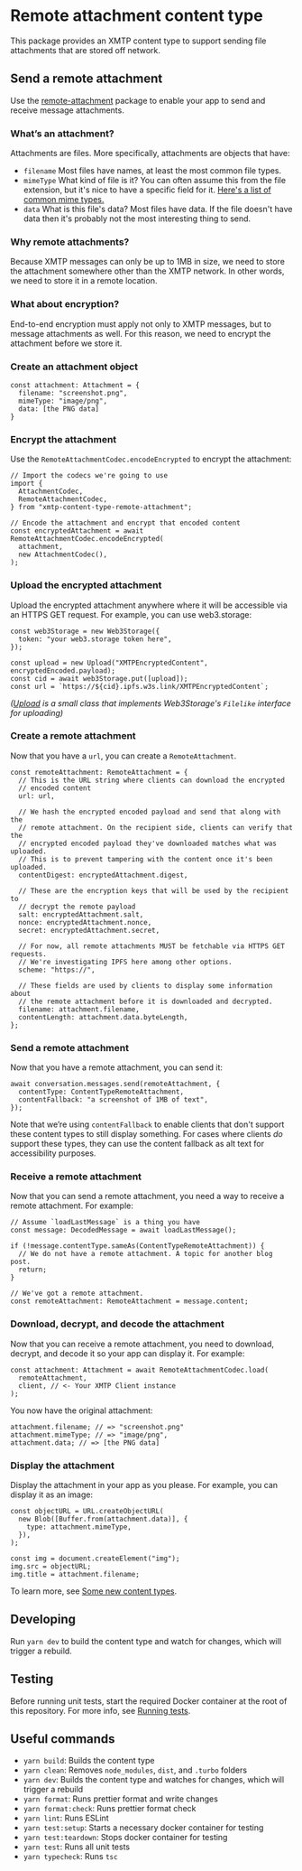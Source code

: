 # Remote attachment content type

This package provides an XMTP content type to support sending file attachments that are stored off network.

## Send a remote attachment

Use the [remote-attachment](https://github.com/xmtp/xmtp-js-content-types/tree/main/remote-attachment) package to enable your app to send and receive message attachments.

### What’s an attachment?

Attachments are files. More specifically, attachments are objects that have:

- `filename` Most files have names, at least the most common file types.
- `mimeType` What kind of file is it? You can often assume this from the file extension, but it's nice to have a specific field for it. [Here's a list of common mime types.](https://developer.mozilla.org/en-US/docs/Web/HTTP/Basics_of_HTTP/MIME_types/Common_types)
- `data` What is this file's data? Most files have data. If the file doesn't have data then it's probably not the most interesting thing to send.

### Why remote attachments?

Because XMTP messages can only be up to 1MB in size, we need to store the attachment somewhere other than the XMTP network. In other words, we need to store it in a remote location.

### What about encryption?

End-to-end encryption must apply not only to XMTP messages, but to message attachments as well. For this reason, we need to encrypt the attachment before we store it.

### Create an attachment object

```tsx
const attachment: Attachment = {
  filename: "screenshot.png",
  mimeType: "image/png",
  data: [the PNG data]
}
```

### Encrypt the attachment

Use the `RemoteAttachmentCodec.encodeEncrypted` to encrypt the attachment:

```tsx
// Import the codecs we're going to use
import {
  AttachmentCodec,
  RemoteAttachmentCodec,
} from "xmtp-content-type-remote-attachment";

// Encode the attachment and encrypt that encoded content
const encryptedAttachment = await RemoteAttachmentCodec.encodeEncrypted(
  attachment,
  new AttachmentCodec(),
);
```

### Upload the encrypted attachment

Upload the encrypted attachment anywhere where it will be accessible via an HTTPS GET request. For example, you can use web3.storage:

```tsx
const web3Storage = new Web3Storage({
  token: "your web3.storage token here",
});

const upload = new Upload("XMTPEncryptedContent", encryptedEncoded.payload);
const cid = await web3Storage.put([upload]);
const url = `https://${cid}.ipfs.w3s.link/XMTPEncryptedContent`;
```

_([Upload](https://github.com/xmtp-labs/xmtp-inbox-web/blob/5b45e05efbe0b0f49c17d66d7547be2c13a51eab/hooks/useSendMessage.ts#L15-L33) is a small class that implements Web3Storage's `Filelike` interface for uploading)_

### Create a remote attachment

Now that you have a `url`, you can create a `RemoteAttachment`.

```tsx
const remoteAttachment: RemoteAttachment = {
  // This is the URL string where clients can download the encrypted
  // encoded content
  url: url,

  // We hash the encrypted encoded payload and send that along with the
  // remote attachment. On the recipient side, clients can verify that the
  // encrypted encoded payload they've downloaded matches what was uploaded.
  // This is to prevent tampering with the content once it's been uploaded.
  contentDigest: encryptedAttachment.digest,

  // These are the encryption keys that will be used by the recipient to
  // decrypt the remote payload
  salt: encryptedAttachment.salt,
  nonce: encryptedAttachment.nonce,
  secret: encryptedAttachment.secret,

  // For now, all remote attachments MUST be fetchable via HTTPS GET requests.
  // We're investigating IPFS here among other options.
  scheme: "https://",

  // These fields are used by clients to display some information about
  // the remote attachment before it is downloaded and decrypted.
  filename: attachment.filename,
  contentLength: attachment.data.byteLength,
};
```

### Send a remote attachment

Now that you have a remote attachment, you can send it:

```tsx
await conversation.messages.send(remoteAttachment, {
  contentType: ContentTypeRemoteAttachment,
  contentFallback: "a screenshot of 1MB of text",
});
```

Note that we’re using `contentFallback` to enable clients that don't support these content types to still display something. For cases where clients *do* support these types, they can use the content fallback as alt text for accessibility purposes.

### Receive a remote attachment

Now that you can send a remote attachment, you need a way to receive a remote attachment. For example:

```tsx
// Assume `loadLastMessage` is a thing you have
const message: DecodedMessage = await loadLastMessage();

if (!message.contentType.sameAs(ContentTypeRemoteAttachment)) {
  // We do not have a remote attachment. A topic for another blog post.
  return;
}

// We've got a remote attachment.
const remoteAttachment: RemoteAttachment = message.content;
```

### Download, decrypt, and decode the attachment

Now that you can receive a remote attachment, you need to download, decrypt, and decode it so your app can display it. For example:

```tsx
const attachment: Attachment = await RemoteAttachmentCodec.load(
  remoteAttachment,
  client, // <- Your XMTP Client instance
);
```

You now have the original attachment:

```tsx
attachment.filename; // => "screenshot.png"
attachment.mimeType; // => "image/png",
attachment.data; // => [the PNG data]
```

### Display the attachment

Display the attachment in your app as you please. For example, you can display it as an image:

```tsx
const objectURL = URL.createObjectURL(
  new Blob([Buffer.from(attachment.data)], {
    type: attachment.mimeType,
  }),
);

const img = document.createElement("img");
img.src = objectURL;
img.title = attachment.filename;
```

To learn more, see [Some new content types](https://xmtp.org/blog/attachments-and-remote-attachments).

## Developing

Run `yarn dev` to build the content type and watch for changes, which will trigger a rebuild.

## Testing

Before running unit tests, start the required Docker container at the root of this repository. For more info, see [Running tests](../../README.md#running-tests).

## Useful commands

- `yarn build`: Builds the content type
- `yarn clean`: Removes `node_modules`, `dist`, and `.turbo` folders
- `yarn dev`: Builds the content type and watches for changes, which will trigger a rebuild
- `yarn format`: Runs prettier format and write changes
- `yarn format:check`: Runs prettier format check
- `yarn lint`: Runs ESLint
- `yarn test:setup`: Starts a necessary docker container for testing
- `yarn test:teardown`: Stops docker container for testing
- `yarn test`: Runs all unit tests
- `yarn typecheck`: Runs `tsc`
